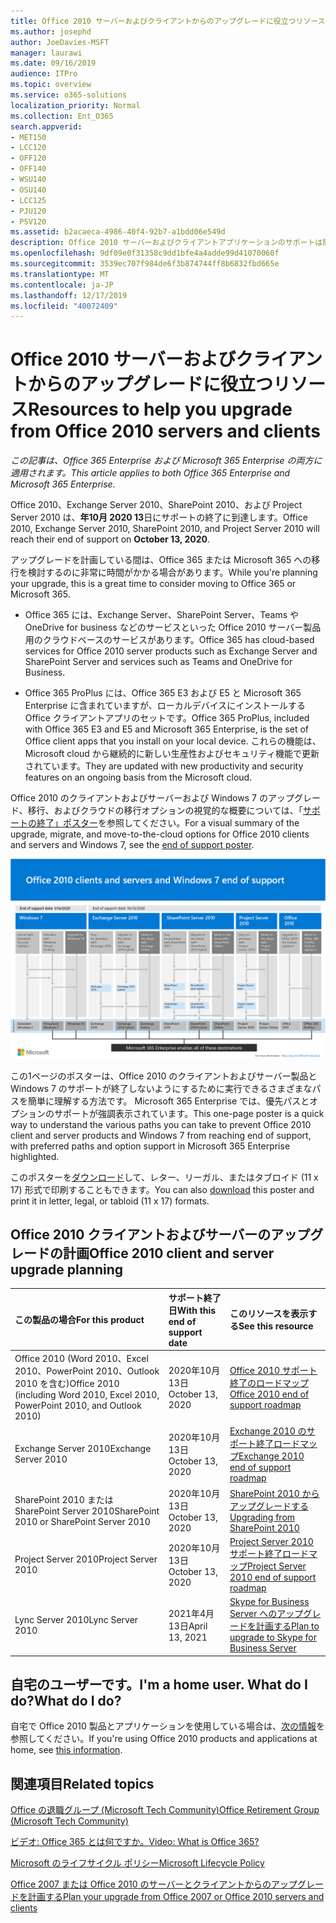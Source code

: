 ```yaml
---
title: Office 2010 サーバーおよびクライアントからのアップグレードに役立つリソース
ms.author: josephd
author: JoeDavies-MSFT
manager: laurawi
ms.date: 09/16/2019
audience: ITPro
ms.topic: overview
ms.service: o365-solutions
localization_priority: Normal
ms.collection: Ent_O365
search.appverid:
- MET150
- LCC120
- OFF120
- OFF140
- WSU140
- OSU140
- LCC125
- PJU120
- PSV120
ms.assetid: b2acaeca-4986-40f4-92b7-a1bdd06e549d
description: Office 2010 サーバーおよびクライアントアプリケーションのサポートは間もなく終了し、カスタムサポート契約は利用できません。 今すぐアップグレードの計画を開始するには、この記事をご利用ください。
ms.openlocfilehash: 9df09e0f31358c9dd1bfe4a4adde99d41070060f
ms.sourcegitcommit: 3539ec707f984de6f3b874744ff8b6832fbd665e
ms.translationtype: MT
ms.contentlocale: ja-JP
ms.lasthandoff: 12/17/2019
ms.locfileid: "40072409"
---
```

# <a name="resources-to-help-you-upgrade-from-office-2010-servers-and-clients"></a><span data-ttu-id="a30c6-104">Office 2010 サーバーおよびクライアントからのアップグレードに役立つリソース</span><span class="sxs-lookup"><span data-stu-id="a30c6-104">Resources to help you upgrade from Office 2010 servers and clients</span></span>

<span data-ttu-id="a30c6-105">*この記事は、Office 365 Enterprise および Microsoft 365 Enterprise の両方に適用されます。*</span><span class="sxs-lookup"><span data-stu-id="a30c6-105">*This article applies to both Office 365 Enterprise and Microsoft 365 Enterprise.*</span></span>

<span data-ttu-id="a30c6-106">Office 2010、Exchange Server 2010、SharePoint 2010、および Project Server 2010 は、**年10月 2020 13**日にサポートの終了に到達します。</span><span class="sxs-lookup"><span data-stu-id="a30c6-106">Office 2010, Exchange Server 2010, SharePoint 2010, and Project Server 2010 will reach their end of support on **October 13, 2020**.</span></span> 

<span data-ttu-id="a30c6-107">アップグレードを計画している間は、Office 365 または Microsoft 365 への移行を検討するのに非常に時間がかかる場合があります。</span><span class="sxs-lookup"><span data-stu-id="a30c6-107">While you're planning your upgrade, this is a great time to consider moving to Office 365 or Microsoft 365.</span></span> 

- <span data-ttu-id="a30c6-108">Office 365 には、Exchange Server、SharePoint Server、Teams や OneDrive for business などのサービスといった Office 2010 サーバー製品用のクラウドベースのサービスがあります。</span><span class="sxs-lookup"><span data-stu-id="a30c6-108">Office 365 has cloud-based services for Office 2010 server products such as Exchange Server and SharePoint Server and services such as Teams and OneDrive for Business.</span></span> 

- <span data-ttu-id="a30c6-109">Office 365 ProPlus には、Office 365 E3 および E5 と Microsoft 365 Enterprise に含まれていますが、ローカルデバイスにインストールする Office クライアントアプリのセットです。</span><span class="sxs-lookup"><span data-stu-id="a30c6-109">Office 365 ProPlus, included with Office 365 E3 and E5 and Microsoft 365 Enterprise, is the set of Office client apps that you install on your local device.</span></span> <span data-ttu-id="a30c6-110">これらの機能は、Microsoft cloud から継続的に新しい生産性およびセキュリティ機能で更新されています。</span><span class="sxs-lookup"><span data-stu-id="a30c6-110">They are updated with new productivity and security features on an ongoing basis from the Microsoft cloud.</span></span>

<span data-ttu-id="a30c6-111">Office 2010 のクライアントおよびサーバーおよび Windows 7 のアップグレード、移行、およびクラウドの移行オプションの視覚的な概要については、「[サポートの終了」ポスター](./media/upgrade-from-office-2010-servers-and-products/Office2010Windows7EndOfSupport.pdf)を参照してください。</span><span class="sxs-lookup"><span data-stu-id="a30c6-111">For a visual summary of the upgrade, migrate, and move-to-the-cloud options for Office 2010 clients and servers and Windows 7, see the [end of support poster](./media/upgrade-from-office-2010-servers-and-products/Office2010Windows7EndOfSupport.pdf).</span></span>

![Office 2010 のクライアントとサーバー、および Windows 7 のサポート終了ポスター](./media/upgrade-from-office-2010-servers-and-products/office2010-windows7-end-of-support.png)

<span data-ttu-id="a30c6-113">この1ページのポスターは、Office 2010 のクライアントおよびサーバー製品と Windows 7 のサポートが終了しないようにするために実行できるさまざまなパスを簡単に理解する方法です。 Microsoft 365 Enterprise では、優先パスとオプションのサポートが強調表示されています。</span><span class="sxs-lookup"><span data-stu-id="a30c6-113">This one-page poster is a quick way to understand the various paths you can take to prevent Office 2010 client and server products and Windows 7 from reaching end of support, with preferred paths and option support in Microsoft 365 Enterprise highlighted.</span></span>

<span data-ttu-id="a30c6-114">このポスターを[ダウンロード](https://github.com/MicrosoftDocs/microsoft-365-docs/raw/public/microsoft-365/enterprise/media/migration-microsoft-365-enterprise-workload/Office2010Windows7EndOfSupport.pdf)して、レター、リーガル、またはタブロイド (11 x 17) 形式で印刷することもできます。</span><span class="sxs-lookup"><span data-stu-id="a30c6-114">You can also [download](https://github.com/MicrosoftDocs/microsoft-365-docs/raw/public/microsoft-365/enterprise/media/migration-microsoft-365-enterprise-workload/Office2010Windows7EndOfSupport.pdf) this poster and print it in letter, legal, or tabloid (11 x 17) formats.</span></span>
      
## <a name="office-2010-client-and-server-upgrade-planning"></a><span data-ttu-id="a30c6-115">Office 2010 クライアントおよびサーバーのアップグレードの計画</span><span class="sxs-lookup"><span data-stu-id="a30c6-115">Office 2010 client and server upgrade planning</span></span>
  
|<span data-ttu-id="a30c6-116">**この製品の場合**</span><span class="sxs-lookup"><span data-stu-id="a30c6-116">**For this product**</span></span>|<span data-ttu-id="a30c6-117">**サポート終了日**</span><span class="sxs-lookup"><span data-stu-id="a30c6-117">**With this end of support date**</span></span>|<span data-ttu-id="a30c6-118">**このリソースを表示する**</span><span class="sxs-lookup"><span data-stu-id="a30c6-118">**See this resource**</span></span>|
|:-----|:-----|:-----|
|<span data-ttu-id="a30c6-119">Office 2010 (Word 2010、Excel 2010、PowerPoint 2010、Outlook 2010 を含む)</span><span class="sxs-lookup"><span data-stu-id="a30c6-119">Office 2010 (including Word 2010, Excel 2010, PowerPoint 2010, and Outlook 2010)</span></span>  <br/> | <span data-ttu-id="a30c6-120">2020年10月13日</span><span class="sxs-lookup"><span data-stu-id="a30c6-120">October 13, 2020</span></span> |[<span data-ttu-id="a30c6-121">Office 2010 サポート終了のロードマップ</span><span class="sxs-lookup"><span data-stu-id="a30c6-121">Office 2010 end of support roadmap</span></span>](https://docs.microsoft.com/DeployOffice/office-2010-end-support-roadmap) <br/> |
|<span data-ttu-id="a30c6-122">Exchange Server 2010</span><span class="sxs-lookup"><span data-stu-id="a30c6-122">Exchange Server 2010</span></span>  <br/> | <span data-ttu-id="a30c6-123">2020年10月13日</span><span class="sxs-lookup"><span data-stu-id="a30c6-123">October 13, 2020</span></span>  |[<span data-ttu-id="a30c6-124">Exchange 2010 のサポート終了ロードマップ</span><span class="sxs-lookup"><span data-stu-id="a30c6-124">Exchange 2010 end of support roadmap</span></span>](exchange-2010-end-of-support.md) <br/> |
|<span data-ttu-id="a30c6-125">SharePoint 2010 または SharePoint Server 2010</span><span class="sxs-lookup"><span data-stu-id="a30c6-125">SharePoint 2010 or SharePoint Server 2010</span></span>  <br/> | <span data-ttu-id="a30c6-126">2020年10月13日</span><span class="sxs-lookup"><span data-stu-id="a30c6-126">October 13, 2020</span></span> |[<span data-ttu-id="a30c6-127">SharePoint 2010 からアップグレードする</span><span class="sxs-lookup"><span data-stu-id="a30c6-127">Upgrading from SharePoint 2010</span></span>](upgrade-from-sharepoint-2010.md) <br/> |
|<span data-ttu-id="a30c6-128">Project Server 2010</span><span class="sxs-lookup"><span data-stu-id="a30c6-128">Project Server 2010</span></span> <br/> | <span data-ttu-id="a30c6-129">2020年10月13日</span><span class="sxs-lookup"><span data-stu-id="a30c6-129">October 13, 2020</span></span> | [<span data-ttu-id="a30c6-130">Project Server 2010 サポート終了ロードマップ</span><span class="sxs-lookup"><span data-stu-id="a30c6-130">Project Server 2010 end of support roadmap</span></span>](project-server-2010-end-of-support.md) <br/> |
|<span data-ttu-id="a30c6-131">Lync Server 2010</span><span class="sxs-lookup"><span data-stu-id="a30c6-131">Lync Server 2010</span></span> <br/> | <span data-ttu-id="a30c6-132">2021年4月13日</span><span class="sxs-lookup"><span data-stu-id="a30c6-132">April 13, 2021</span></span> | [<span data-ttu-id="a30c6-133">Skype for Business Server へのアップグレードを計画する</span><span class="sxs-lookup"><span data-stu-id="a30c6-133">Plan to upgrade to Skype for Business Server</span></span>](https://docs.microsoft.com/skypeforbusiness/plan-your-deployment/upgrade) <br/> |
    
## <a name="im-a-home-user-what-do-i-do"></a><span data-ttu-id="a30c6-134">自宅のユーザーです。</span><span class="sxs-lookup"><span data-stu-id="a30c6-134">I'm a home user.</span></span> <span data-ttu-id="a30c6-135">What do I do?</span><span class="sxs-lookup"><span data-stu-id="a30c6-135">What do I do?</span></span>

<span data-ttu-id="a30c6-136">自宅で Office 2010 製品とアプリケーションを使用している場合は、[次の情報](plan-upgrade-previous-versions-office.md#im-a-home-user-what-do-i-do)を参照してください。</span><span class="sxs-lookup"><span data-stu-id="a30c6-136">If you're using Office 2010 products and applications at home, see [this information](plan-upgrade-previous-versions-office.md#im-a-home-user-what-do-i-do).</span></span>

## <a name="related-topics"></a><span data-ttu-id="a30c6-137">関連項目</span><span class="sxs-lookup"><span data-stu-id="a30c6-137">Related topics</span></span>

[<span data-ttu-id="a30c6-138">Office の退職グループ (Microsoft Tech Community)</span><span class="sxs-lookup"><span data-stu-id="a30c6-138">Office Retirement Group (Microsoft Tech Community)</span></span>](https://go.microsoft.com/fwlink/?linkid=842065)
  
[<span data-ttu-id="a30c6-139">ビデオ: Office 365 とは何ですか。</span><span class="sxs-lookup"><span data-stu-id="a30c6-139">Video: What is Office 365?</span></span>](https://support.office.com/article/847caf12-2589-452c-8aca-1c009797678b.aspx)
  
[<span data-ttu-id="a30c6-140">Microsoft のライフサイクル ポリシー</span><span class="sxs-lookup"><span data-stu-id="a30c6-140">Microsoft Lifecycle Policy</span></span>](https://go.microsoft.com/fwlink/?linkid=865200)

[<span data-ttu-id="a30c6-141">Office 2007 または Office 2010 のサーバーとクライアントからのアップグレードを計画する</span><span class="sxs-lookup"><span data-stu-id="a30c6-141">Plan your upgrade from Office 2007 or Office 2010 servers and clients</span></span>](plan-upgrade-previous-versions-office.md)

